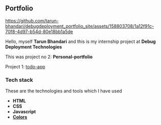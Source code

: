
## Portfolio

https://github.com/tarun-bhandari/debugdeployment_portfolio_site/assets/158803708/1a12f91c-70f8-4d97-b54d-80e18bb1a5de


Hello, myself **Tarun Bhandari** and this is my internship project at **Debug Deployment Technologies**  

This was project no 2: **Personal-portfolio**  

Project 1: [todo-app](https://github.com/tarun-bhandari/debugdeployment-todo-app)

### Tech stack 

These are the technologies and tools which I have used

- **HTML**
- **CSS**
- **Javascript**
- **[Colors](https://coolors.co/)**

